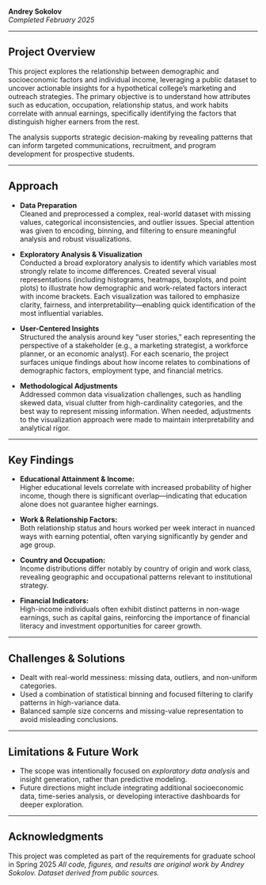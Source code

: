 **Andrey Sokolov**  
*Completed February 2025*

---

## Project Overview

This project explores the relationship between demographic and socioeconomic factors and individual income, leveraging a public dataset to uncover actionable insights for a hypothetical college’s marketing and outreach strategies. The primary objective is to understand how attributes such as education, occupation, relationship status, and work habits correlate with annual earnings, specifically identifying the factors that distinguish higher earners from the rest.

The analysis supports strategic decision-making by revealing patterns that can inform targeted communications, recruitment, and program development for prospective students.

---

## Approach

- **Data Preparation**  
  Cleaned and preprocessed a complex, real-world dataset with missing values, categorical inconsistencies, and outlier issues. Special attention was given to encoding, binning, and filtering to ensure meaningful analysis and robust visualizations.

- **Exploratory Analysis & Visualization**  
  Conducted a broad exploratory analysis to identify which variables most strongly relate to income differences. Created several visual representations (including histograms, heatmaps, boxplots, and point plots) to illustrate how demographic and work-related factors interact with income brackets. Each visualization was tailored to emphasize clarity, fairness, and interpretability—enabling quick identification of the most influential variables.

- **User-Centered Insights**  
  Structured the analysis around key “user stories,” each representing the perspective of a stakeholder (e.g., a marketing strategist, a workforce planner, or an economic analyst). For each scenario, the project surfaces unique findings about how income relates to combinations of demographic factors, employment type, and financial metrics.

- **Methodological Adjustments**  
  Addressed common data visualization challenges, such as handling skewed data, visual clutter from high-cardinality categories, and the best way to represent missing information. When needed, adjustments to the visualization approach were made to maintain interpretability and analytical rigor.

---

## Key Findings

- **Educational Attainment & Income:**  
  Higher educational levels correlate with increased probability of higher income, though there is significant overlap—indicating that education alone does not guarantee higher earnings.

- **Work & Relationship Factors:**  
  Both relationship status and hours worked per week interact in nuanced ways with earning potential, often varying significantly by gender and age group.

- **Country and Occupation:**  
  Income distributions differ notably by country of origin and work class, revealing geographic and occupational patterns relevant to institutional strategy.

- **Financial Indicators:**  
  High-income individuals often exhibit distinct patterns in non-wage earnings, such as capital gains, reinforcing the importance of financial literacy and investment opportunities for career growth.

---

## Challenges & Solutions

- Dealt with real-world messiness: missing data, outliers, and non-uniform categories.
- Used a combination of statistical binning and focused filtering to clarify patterns in high-variance data.
- Balanced sample size concerns and missing-value representation to avoid misleading conclusions.

---

## Limitations & Future Work

- The scope was intentionally focused on *exploratory data analysis* and insight generation, rather than predictive modeling.
- Future directions might include integrating additional socioeconomic data, time-series analysis, or developing interactive dashboards for deeper exploration.

---

## Acknowledgments

This project was completed as part of the requirements for graduate school in Spring 2025
*All code, figures, and results are original work by Andrey Sokolov. Dataset derived from public sources.*
